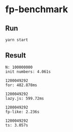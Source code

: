 # fp-benchmark

## Run

`yarn start`

## Result

```
N: 100000000
init numbers: 4.061s

1200049292
for: 482.878ms

1200049292
lazy.js: 599.72ms

1200049292
fp-like: 2.236s

1200049292
ts: 3.057s
```